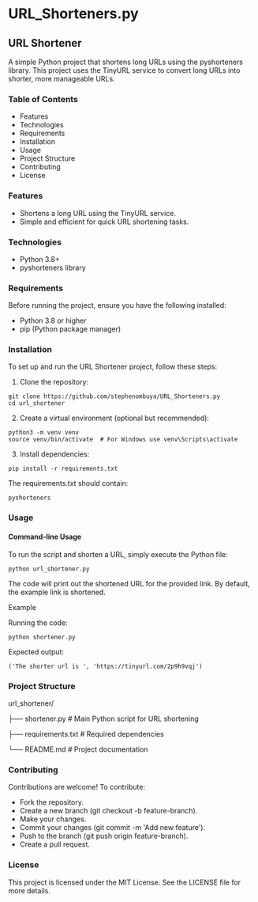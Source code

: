 # URL_Shorteners.py

## URL Shortener

A simple Python project that shortens long URLs using the pyshorteners library. This project uses the TinyURL service to convert long URLs into shorter, more manageable URLs.

### Table of Contents

* Features
* Technologies
* Requirements
* Installation
* Usage
* Project Structure
* Contributing
* License
  
### Features
* Shortens a long URL using the TinyURL service.
* Simple and efficient for quick URL shortening tasks.

### Technologies
* Python 3.8+
* pyshorteners library

### Requirements
Before running the project, ensure you have the following installed:
 * Python 3.8 or higher
 * pip (Python package manager)

### Installation
To set up and run the URL Shortener project, follow these steps:

1. Clone the repository:

```
git clone https://github.com/stephenombuya/URL_Shorteners.py
cd url_shortener
```
2. Create a virtual environment (optional but recommended):

```
python3 -m venv venv
source venv/bin/activate  # For Windows use venv\Scripts\activate
```

3. Install dependencies:

```
pip install -r requirements.txt
```

The requirements.txt should contain:
```
pyshorteners
```

### Usage
#### Command-line Usage
To run the script and shorten a URL, simply execute the Python file:

```
python url_shortener.py
```

The code will print out the shortened URL for the provided link. By default, the example link is shortened.

Example

Running the code:

```
python shortener.py
```

Expected output:

```
('The shorter url is ', 'https://tinyurl.com/2p9h9vqj')
```

### Project Structure

url_shortener/

├── shortener.py          # Main Python script for URL shortening

├── requirements.txt      # Required dependencies

└── README.md             # Project documentation

### Contributing

Contributions are welcome! To contribute:

* Fork the repository.
* Create a new branch (git checkout -b feature-branch).
* Make your changes.
* Commit your changes (git commit -m 'Add new feature').
* Push to the branch (git push origin feature-branch).
* Create a pull request.

### License
This project is licensed under the MIT License. See the LICENSE file for more details.
